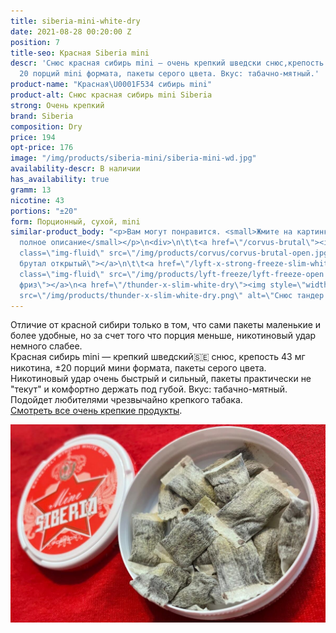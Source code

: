 ```yaml
---
title: siberia-mini-white-dry
date: 2021-08-28 00:20:00 Z
position: 7
title-seo: Красная Siberia mini
descr: 'Снюс красная сибирь mini — очень крепкий шведски снюс,крепость 43 мг никотина,
  20 порций mini формата, пакеты серого цвета. Вкус: табачно-мятный.'
product-name: "Красная\U0001F534 сибирь mini"
product-alt: Снюс красная сибирь mini Siberia
strong: Очень крепкий
brand: Siberia
composition: Dry
price: 194
opt-price: 176
image: "/img/products/siberia-mini/siberia-mini-wd.jpg"
availability-descr: В наличии
has_availability: true
gramm: 13
nicotine: 43
portions: "±20"
form: Порционный, сухой, mini
similar-product_body: "<p>Вам могут понравится. <small>Жмите на картинки и читайте
  полное описание</small></p>\n<div>\n\t\t<a href=\"/corvus-brutal\"><img style=\"width:32%\"
  class=\"img-fluid\" src=\"/img/products/corvus/corvus-brutal-open.jpg\" alt=\"Корвус
  брутал открытый\"></a>\n\t\t<a href=\"/lyft-x-strong-freeze-slim-white\"><img style=\"width:32%\"
  class=\"img-fluid\" src=\"/img/products/lyft-freeze/lyft-freeze-open.jpg\" alt=\"Лифт
  фриз\"></a>\n<a href=\"/thunder-x-slim-white-dry\"><img style=\"width:32%\" class=\"img-fluid\"
  src=\"/img/products/thunder-x-slim-white-dry.png\" alt=\"Снюс тандер х слим\"></a>\n</div>"
---
```


Отличие от красной сибири только в том, что сами пакеты маленькие и более удобные, но за счет того что порция  меньше, никотиновый удар немного слабее.<br>
Красная сибирь mini — крепкий шведский🇸🇪 снюс, крепость 43 мг никотина, ±20 порций мини формата, пакеты серого цвета. Никотиновый удар очень быстрый и сильный, пакеты практически не "текут" и комфортно держать под губой. Вкус: табачно-мятный. Подойдет любителями чрезвычайно крепкого табака.<br>
[Смотреть все очень крепкие продукты](/ultra-strong).
<div class="mb-3">
<img class="img-fluid" src="/img/products/siberia-mini/siberia-mini-wd-open.jpg" alt="Снюс Красная сибирь мини открытая">
</div>